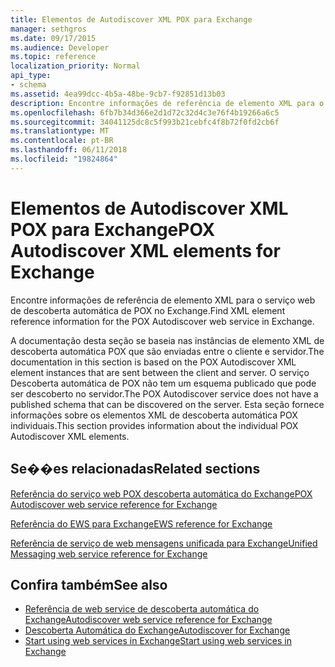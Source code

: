 ```yaml
---
title: Elementos de Autodiscover XML POX para Exchange
manager: sethgros
ms.date: 09/17/2015
ms.audience: Developer
ms.topic: reference
localization_priority: Normal
api_type:
- schema
ms.assetid: 4ea99dcc-4b5a-48be-9cb7-f92851d13b03
description: Encontre informações de referência de elemento XML para o serviço web de descoberta automática de POX no Exchange.
ms.openlocfilehash: 6fb7b34d366e2d1d72c32d4c3e76f4b19266a6c5
ms.sourcegitcommit: 34041125dc8c5f993b21cebfc4f8b72f0fd2cb6f
ms.translationtype: MT
ms.contentlocale: pt-BR
ms.lasthandoff: 06/11/2018
ms.locfileid: "19824864"
---
```

# <a name="pox-autodiscover-xml-elements-for-exchange"></a><span data-ttu-id="44001-103">Elementos de Autodiscover XML POX para Exchange</span><span class="sxs-lookup"><span data-stu-id="44001-103">POX Autodiscover XML elements for Exchange</span></span>

<span data-ttu-id="44001-104">Encontre informações de referência de elemento XML para o serviço web de descoberta automática de POX no Exchange.</span><span class="sxs-lookup"><span data-stu-id="44001-104">Find XML element reference information for the POX Autodiscover web service in Exchange.</span></span>
  
<span data-ttu-id="44001-105">A documentação desta seção se baseia nas instâncias de elemento XML de descoberta automática POX que são enviadas entre o cliente e servidor.</span><span class="sxs-lookup"><span data-stu-id="44001-105">The documentation in this section is based on the POX Autodiscover XML element instances that are sent between the client and server.</span></span> <span data-ttu-id="44001-106">O serviço Descoberta automática de POX não tem um esquema publicado que pode ser descoberto no servidor.</span><span class="sxs-lookup"><span data-stu-id="44001-106">The POX Autodiscover service does not have a published schema that can be discovered on the server.</span></span> <span data-ttu-id="44001-107">Esta seção fornece informações sobre os elementos XML de descoberta automática POX individuais.</span><span class="sxs-lookup"><span data-stu-id="44001-107">This section provides information about the individual POX Autodiscover XML elements.</span></span>
  
## <a name="related-sections"></a><span data-ttu-id="44001-108">Se��es relacionadas</span><span class="sxs-lookup"><span data-stu-id="44001-108">Related sections</span></span>
<span data-ttu-id="44001-109"><a name="bk_RelatedSections"> </a></span><span class="sxs-lookup"><span data-stu-id="44001-109"></span></span>

[<span data-ttu-id="44001-110">Referência do serviço web POX descoberta automática do Exchange</span><span class="sxs-lookup"><span data-stu-id="44001-110">POX Autodiscover web service reference for Exchange</span></span>](pox-autodiscover-web-service-reference-for-exchange.md)
  
[<span data-ttu-id="44001-111">Referência do EWS para Exchange</span><span class="sxs-lookup"><span data-stu-id="44001-111">EWS reference for Exchange</span></span>](ews-reference-for-exchange.md)
  
[<span data-ttu-id="44001-112">Referência de serviço de web mensagens unificada para Exchange</span><span class="sxs-lookup"><span data-stu-id="44001-112">Unified Messaging web service reference for Exchange</span></span>](unified-messaging-web-service-reference-for-exchange.md)
  
## <a name="see-also"></a><span data-ttu-id="44001-113">Confira também</span><span class="sxs-lookup"><span data-stu-id="44001-113">See also</span></span>

- [<span data-ttu-id="44001-114">Referência de web service de descoberta automática do Exchange</span><span class="sxs-lookup"><span data-stu-id="44001-114">Autodiscover web service reference for Exchange</span></span>](autodiscover-web-service-reference-for-exchange.md)
- [<span data-ttu-id="44001-115">Descoberta Automática do Exchange</span><span class="sxs-lookup"><span data-stu-id="44001-115">Autodiscover for Exchange</span></span>](../exchange-web-services/autodiscover-for-exchange.md)
- [<span data-ttu-id="44001-116">Start using web services in Exchange</span><span class="sxs-lookup"><span data-stu-id="44001-116">Start using web services in Exchange</span></span>](../exchange-web-services/start-using-web-services-in-exchange.md)
    

